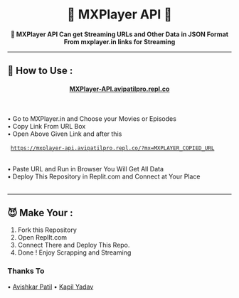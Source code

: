 <h1 align="center">💞 MXPlayer API 🎵</h1>

<p align="center">
<b>🍻 MXPlayer API Can get Streaming URLs and Other Data in JSON Format From mxplayer.in links for Streaming</b>
</p>

***

## 👑 How to Use :

<h4 align="center"> <a href="https://mxplayer-api.avipatilpro.repl.co">MXPlayer-API.avipatilpro.repl.co</a></h4><br>

• Go to MXPlayer.in and Choose your Movies or Episodes <br>
• Copy Link From URL Box <br>
• Open Above Given Link and after this <br><br>
  <code> https://mxplayer-api.avipatilpro.repl.co/?mx=MXPLAYER_COPIED_URL</code><br><br>
 
• Paste URL and Run in Browser You Will Get All Data <br>
• Deploy This Repository in Replit.com and Connect at Your Place<br><br>

***


## 😈 Make Your :

1. Fork this Repository
2. Open ReplIt.com
3. Connect There and Deploy This Repo.
4. Done ! Enjoy Scrapping and Streaming

### Thanks To
• <a href="https://github.com/avipatilpro">Avishkar Patil</a>
• <a href="https://github.com/KapilYadav-dev">Kapil Yadav</a>



